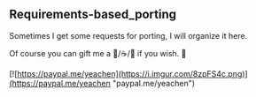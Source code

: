 Requirements-based_porting
---
Sometimes I get some requests for porting, I will organize it here.

Of course you can gift me a 🍻/☕️/🍵 if you wish. 🙂

[![https://paypal.me/yeachen](https://i.imgur.com/8zpFS4c.png)](https://paypal.me/yeachen "paypal.me/yeachen")
